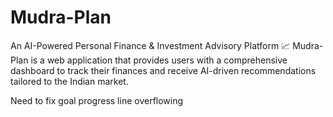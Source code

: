 # Mudra-Plan
An AI-Powered Personal Finance &amp; Investment Advisory Platform 📈  Mudra-Plan is a web application that provides users with a comprehensive dashboard to track their finances and receive AI-driven recommendations tailored to the Indian market.


Need to fix 
goal progress line overflowing